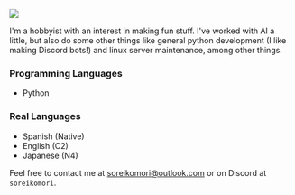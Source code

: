 ![](./assets/kyobanner.gif)

I'm a hobbyist with an interest in making fun stuff. I've worked with AI a little, but also do some other things like general python development (I like making Discord bots!) and linux server maintenance, among other things.

### Programming Languages
- Python

### Real Languages
- Spanish (Native)
- English (C2)
- Japanese (N4)

Feel free to contact me at soreikomori@outlook.com or on Discord at `soreikomori`.

<!--
I see you're taking a peek at my readme's code, huh.
Yeah, I too went and looked at other people's to see how they did some stuff.
Regards~
-->